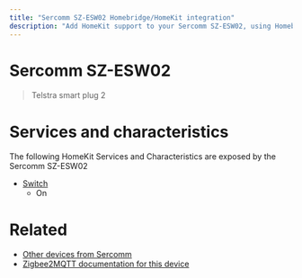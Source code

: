 ```yaml
---
title: "Sercomm SZ-ESW02 Homebridge/HomeKit integration"
description: "Add HomeKit support to your Sercomm SZ-ESW02, using Homebridge, Zigbee2MQTT and homebridge-z2m."
---
```

<!---
This file has been GENERATED using src/docgen/docgen.ts
DO NOT EDIT THIS FILE MANUALLY!
-->
# Sercomm SZ-ESW02
> Telstra smart plug 2


# Services and characteristics
The following HomeKit Services and Characteristics are exposed by
the Sercomm SZ-ESW02

* [Switch](../../switch.md)
  * On


# Related
* [Other devices from Sercomm](../index.md#sercomm)
* [Zigbee2MQTT documentation for this device](https://www.zigbee2mqtt.io/devices/SZ-ESW02.html)